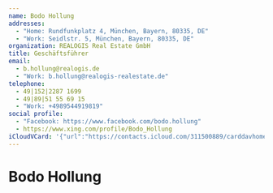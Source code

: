 ```yaml
---
name: Bodo Hollung
addresses:
  - "Home: Rundfunkplatz 4, München, Bayern, 80335, DE"
  - "Work: Seidlstr. 5, München, Bayern, 80335, DE"
organization: REALOGIS Real Estate GmbH
title: Geschäftsführer
email:
  - b.hollung@realogis.de
  - "Work: b.hollung@realogis-realestate.de"
telephone:
  - 49|152|2287 1699
  - 49|89|51 55 69 15
  - "Work: +4989544919819"
social profile:
  - "Facebook: https://www.facebook.com/bodo.hollung"
  - https://www.xing.com/profile/Bodo_Hollung
iCloudVCard: '{"url":"https://contacts.icloud.com/311500889/carddavhome/card/ZWI1ZWIwYTYtNjgyYy00Y2E4LTg3MjgtZjY5ZGFhYzIwMjBj.vcf","etag":"\"kmfheynr\"","data":"BEGIN:VCARD\r\nVERSION:3.0\r\nFN:\r\nN:Hollung;Bodo;;;\r\nUID:eb5eb0a6-682c-4ca8-8728-f69daac2020c\r\nADR;TYPE=HOME:;;Rundfunkplatz 4;München;Bayern;80335;DE;\r\nADR;TYPE=WORK:;;Seidlstr. 5;München;Bayern;80335;DE;\r\nitem0.X-ABLABEL:xing\r\nitem4.X-ABLABEL:Work\r\nitem2.X-ABLABEL:Work\r\nitem3.X-ABLABEL:Work\r\nitem1.X-ABLABEL:Work\r\nPRODID:ez-vcard 0.9.13-fc\r\nREV:2025-04-03T22:09:03Z\r\nORG:REALOGIS Real Estate GmbH;\r\nTITLE:Geschäftsführer\r\nEMAIL;TYPE=PREF:b.hollung@realogis.de\r\nEMAIL;TYPE=WORK:b.hollung@realogis-realestate.de\r\nTEL;TYPE=PREF:49|152|2287 1699\r\nTEL:49|89|51 55 69 15\r\nTEL;TYPE=WORK:+4989544919819\r\nX-SOCIALPROFILE;TYPE=facebook;X-USER=bodo.hollung;X-USERID=100000486373625;\r\n X-DISPLAYNAME=Bodo Hollung:https://www.facebook.com/bodo.hollung\r\nitem0.X-SOCIALPROFILE;X-USER=Bodo_Hollung:https://www.xing.com/profile/Bodo\r\n _Hollung\r\n;VALUE=uri:https://gateway.icloud.com/contacts/311500889/ck/card/89cabca530\r\n 216c5aeaecbd0fc995ef00\r\nEND:VCARD"}'
---
```

# Bodo Hollung